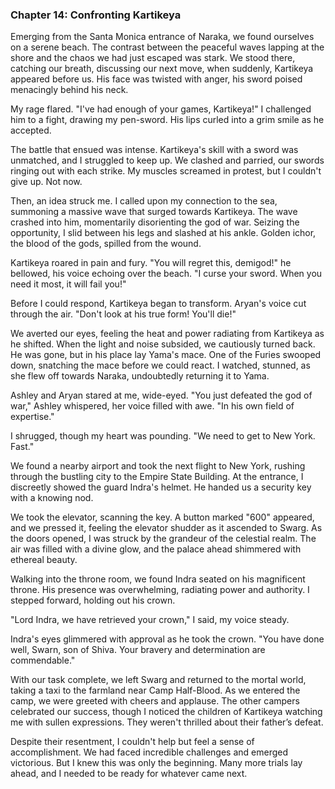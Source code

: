 ### Chapter 14: Confronting Kartikeya

Emerging from the Santa Monica entrance of Naraka, we found ourselves on a serene beach. The contrast between the peaceful waves lapping at the shore and the chaos we had just escaped was stark. We stood there, catching our breath, discussing our next move, when suddenly, Kartikeya appeared before us. His face was twisted with anger, his sword poised menacingly behind his neck.

My rage flared. "I've had enough of your games, Kartikeya!" I challenged him to a fight, drawing my pen-sword. His lips curled into a grim smile as he accepted.

The battle that ensued was intense. Kartikeya's skill with a sword was unmatched, and I struggled to keep up. We clashed and parried, our swords ringing out with each strike. My muscles screamed in protest, but I couldn't give up. Not now.

Then, an idea struck me. I called upon my connection to the sea, summoning a massive wave that surged towards Kartikeya. The wave crashed into him, momentarily disorienting the god of war. Seizing the opportunity, I slid between his legs and slashed at his ankle. Golden ichor, the blood of the gods, spilled from the wound.

Kartikeya roared in pain and fury. "You will regret this, demigod!" he bellowed, his voice echoing over the beach. "I curse your sword. When you need it most, it will fail you!"

Before I could respond, Kartikeya began to transform. Aryan's voice cut through the air. "Don't look at his true form! You'll die!"

We averted our eyes, feeling the heat and power radiating from Kartikeya as he shifted. When the light and noise subsided, we cautiously turned back. He was gone, but in his place lay Yama's mace. One of the Furies swooped down, snatching the mace before we could react. I watched, stunned, as she flew off towards Naraka, undoubtedly returning it to Yama.

Ashley and Aryan stared at me, wide-eyed. "You just defeated the god of war," Ashley whispered, her voice filled with awe. "In his own field of expertise."

I shrugged, though my heart was pounding. "We need to get to New York. Fast."

We found a nearby airport and took the next flight to New York, rushing through the bustling city to the Empire State Building. At the entrance, I discreetly showed the guard Indra's helmet. He handed us a security key with a knowing nod.

We took the elevator, scanning the key. A button marked "600" appeared, and we pressed it, feeling the elevator shudder as it ascended to Swarg. As the doors opened, I was struck by the grandeur of the celestial realm. The air was filled with a divine glow, and the palace ahead shimmered with ethereal beauty.

Walking into the throne room, we found Indra seated on his magnificent throne. His presence was overwhelming, radiating power and authority. I stepped forward, holding out his crown.

"Lord Indra, we have retrieved your crown," I said, my voice steady.

Indra's eyes glimmered with approval as he took the crown. "You have done well, Swarn, son of Shiva. Your bravery and determination are commendable."

With our task complete, we left Swarg and returned to the mortal world, taking a taxi to the farmland near Camp Half-Blood. As we entered the camp, we were greeted with cheers and applause. The other campers celebrated our success, though I noticed the children of Kartikeya watching me with sullen expressions. They weren't thrilled about their father’s defeat.

Despite their resentment, I couldn't help but feel a sense of accomplishment. We had faced incredible challenges and emerged victorious. But I knew this was only the beginning. Many more trials lay ahead, and I needed to be ready for whatever came next.
